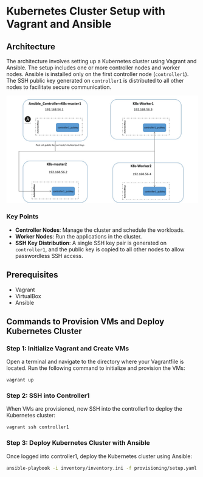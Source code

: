 # Kubernetes Cluster Setup with Vagrant and Ansible

## Architecture

The architecture involves setting up a Kubernetes cluster using Vagrant and Ansible. The setup includes one or more controller nodes and worker nodes. Ansible is installed only on the first controller node (`controller1`). The SSH public key generated on `controller1` is distributed to all other nodes to facilitate secure communication.

![SSH Key Distribution](./Assets/auth_keys.jpg)

### Key Points
- **Controller Nodes**: Manage the cluster and schedule the workloads.
- **Worker Nodes**: Run the applications in the cluster.
- **SSH Key Distribution**: A single SSH key pair is generated on `controller1`, and the public key is copied to all other nodes to allow passwordless SSH access.

## Prerequisites

- Vagrant
- VirtualBox
- Ansible

## Commands to Provision VMs and Deploy Kubernetes Cluster

### Step 1: Initialize Vagrant and Create VMs

Open a terminal and navigate to the directory where your Vagrantfile is located. Run the following command to initialize and provision the VMs:

```sh
vagrant up 
```
### Step 2: SSH into Controller1
When VMs are provisioned, now SSH into the controller1 to deploy the Kubernetes cluster:
```sh
vagrant ssh controller1
```

### Step 3: Deploy Kubernetes Cluster with Ansible
Once logged into controller1, deploy the Kubernetes cluster using Ansible:
```sh
ansible-playbook -i inventory/inventory.ini -f provisioning/setup.yaml

```


